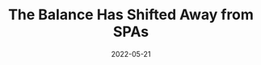 ---
date: 2022-05-21
draft: true
permalink: false
tags:
  - spas
target_url: https://nolanlawson.com/2022/05/21/the-balance-has-shifted-away-from-spas/
title: The Balance Has Shifted Away from SPAs
---